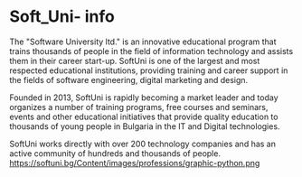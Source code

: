 # Soft_Uni- info
The "Software University ltd." is an innovative educational program that trains thousands of people in the field of information technology and assists them in their career start-up.
SoftUni is one of the largest and most respected educational institutions, providing training and career support in the fields of software engineering, digital marketing and design.

Founded in 2013, SoftUni is rapidly becoming a market leader and today organizes a number of training programs, free courses and seminars, events and other educational initiatives that provide quality education to thousands of young people in Bulgaria in the IT and Digital technologies.

SoftUni works directly with over 200 technology companies and has an active community of hundreds and thousands of people.
https://softuni.bg/Content/images/professions/graphic-python.png
